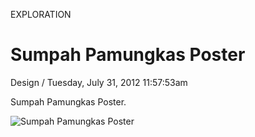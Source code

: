 <p class="type">EXPLORATION</p>

# Sumpah Pamungkas Poster

<p class="meta">Design  /  Tuesday, July 31, 2012 11:57:53am</p>

Sumpah Pamungkas Poster.

![Sumpah Pamungkas Poster](https://farooq-agent.web.app/assets/images/works/large/90bcF2tw_work_image.jpg)

